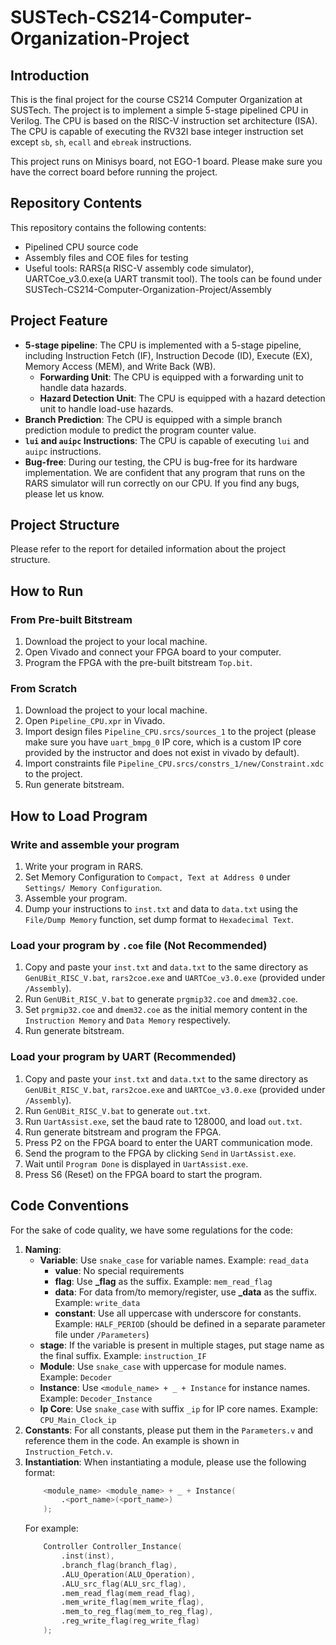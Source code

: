 # SUSTech-CS214-Computer-Organization-Project

## Introduction

This is the final project for the course CS214 Computer Organization at SUSTech. The project is to implement a simple 5-stage pipelined CPU in Verilog. The CPU is based on the RISC-V instruction set architecture (ISA). The CPU is capable of executing the RV32I base integer instruction set except `sb`, `sh`, `ecall` and `ebreak` instructions.

This project runs on Minisys board, not EGO-1 board. Please make sure you have the correct board before running the project.

## Repository Contents

This repository contains the following contents:
- Pipelined CPU source code
- Assembly files and COE files for testing
- Useful tools: RARS(a RISC-V assembly code simulator), UARTCoe_v3.0.exe(a UART transmit tool). The tools can be found under SUSTech-CS214-Computer-Organization-Project/Assembly

## Project Feature

- **5-stage pipeline**: The CPU is implemented with a 5-stage pipeline, including Instruction Fetch (IF), Instruction Decode (ID), Execute (EX), Memory Access (MEM), and Write Back (WB).
  - **Forwarding Unit**: The CPU is equipped with a forwarding unit to handle data hazards.
  - **Hazard Detection Unit**: The CPU is equipped with a hazard detection unit to handle load-use hazards.
- **Branch Prediction**: The CPU is equipped with a simple branch prediction module to predict the program counter value.
- **`lui` and `auipc` Instructions**: The CPU is capable of executing `lui` and `auipc` instructions.
- **Bug-free**: During our testing, the CPU is bug-free for its hardware implementation. We are confident that any program that runs on the RARS simulator will run correctly on our CPU. If you find any bugs, please let us know.

## Project Structure
Please refer to the report for detailed information about the project structure.

## How to Run

### From Pre-built Bitstream
1. Download the project to your local machine.
2. Open Vivado and connect your FPGA board to your computer.
3. Program the FPGA with the pre-built bitstream `Top.bit`.

### From Scratch
1. Download the project to your local machine.
2. Open `Pipeline_CPU.xpr` in Vivado.
3. Import design files `Pipeline_CPU.srcs/sources_1` to the project (please make sure you have `uart_bmpg_0` IP core, which is a custom IP core provided by the instructor and does not exist in vivado by default).
4. Import constraints file `Pipeline_CPU.srcs/constrs_1/new/Constraint.xdc` to the project.
5. Run generate bitstream.
   
## How to Load Program

### Write and assemble your program
1. Write your program in RARS.
2. Set Memory Configuration to `Compact, Text at Address 0` under `Settings/ Memory Configuration`.
3. Assemble your program.
4. Dump your instructions to `inst.txt` and data to `data.txt` using the `File/Dump Memory` function, set dump format to `Hexadecimal Text`.

### Load your program by `.coe` file (Not Recommended)
1. Copy and paste your `inst.txt` and `data.txt` to the same directory as `GenUBit_RISC_V.bat`, `rars2coe.exe` and `UARTCoe_v3.0.exe` (provided under `/Assembly`).
2. Run `GenUBit_RISC_V.bat` to generate `prgmip32.coe` and `dmem32.coe`.
3. Set `prgmip32.coe` and `dmem32.coe` as the initial memory content in the `Instruction Memory` and `Data Memory` respectively.
4. Run generate bitstream.

### Load your program by UART (Recommended)
1. Copy and paste your `inst.txt` and `data.txt` to the same directory as `GenUBit_RISC_V.bat`, `rars2coe.exe` and `UARTCoe_v3.0.exe` (provided under `/Assembly`).
2. Run `GenUBit_RISC_V.bat` to generate `out.txt`.
3. Run `UartAssist.exe`, set the baud rate to 128000, and load `out.txt`.
4. Run generate bitstream and program the FPGA.
5. Press P2 on the FPGA board to enter the UART communication mode.
6. Send the program to the FPGA by clicking `Send` in `UartAssist.exe`.
7. Wait until `Program Done` is displayed in `UartAssist.exe`.
8. Press S6 (Reset) on the FPGA board to start the program.

## Code Conventions
For the sake of code quality, we have some regulations for the code:
1. **Naming**: 
    - **Variable**: Use `snake_case` for variable names. Example: `read_data`
      - **value**: No special requirements
      - **flag**: Use **_flag** as the suffix. Example: `mem_read_flag`
      - **data**: For data from/to memory/register, use **_data** as the suffix. Example: `write_data`
      - **constant**: Use all uppercase with underscore for constants. Example: `HALF_PERIOD` (should be defined in a separate parameter file under `/Parameters`)
    - **stage**: If the variable is present in multiple stages, put stage name as the final suffix. Example: `instruction_IF`
    - **Module**: Use `snake_case` with uppercase for module names. Example: `Decoder`
    - **Instance**: Use `<module_name> + _ + Instance` for instance names. Example: `Decoder_Instance`
    - **Ip Core**: Use `snake_case` with suffix `_ip` for IP core names. Example: `CPU_Main_Clock_ip`
2. **Constants**: For all constants, please put them in the `Parameters.v` and reference them in the code. An example is shown in ``Instruction_Fetch.v``.
3. **Instantiation**: When instantiating a module, please use the following format:
    ```verilog
        <module_name> <module_name> + _ + Instance(
            .<port_name>(<port_name>)
        );
    ```
    For example:
    ```verilog
        Controller Controller_Instance(
            .inst(inst),
            .branch_flag(branch_flag),
            .ALU_Operation(ALU_Operation),
            .ALU_src_flag(ALU_src_flag),
            .mem_read_flag(mem_read_flag),
            .mem_write_flag(mem_write_flag),
            .mem_to_reg_flag(mem_to_reg_flag),
            .reg_write_flag(reg_write_flag)
        );
    ```
        
